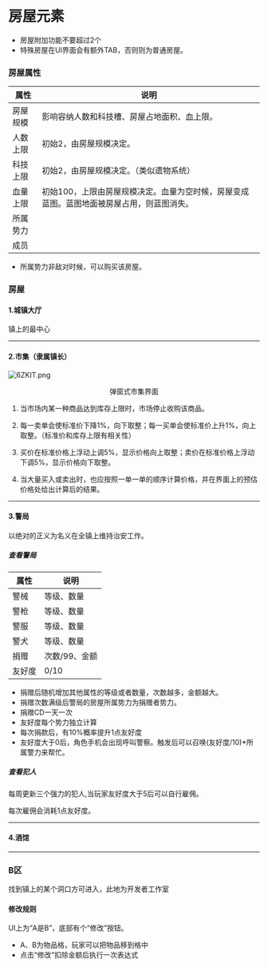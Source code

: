 # 房屋元素

- 房屋附加功能不要超过2个
- 特殊房屋在UI界面会有额外TAB，否则则为普通房屋。



### 房屋属性

| 属性     | 说明                                                         |
| -------- | ------------------------------------------------------------ |
| 房屋规模 | 影响容纳人数和科技槽、房屋占地面积、血上限。                 |
| 人数上限 | 初始2，由房屋规模决定。                                      |
| 科技上限 | 初始2，由房屋规模决定。（类似遗物系统）                      |
| 血量上限 | 初始100，上限由房屋规模决定。血量为空时候，房屋变成蓝图。蓝图地面被房屋占用，则蓝图消失。 |
| 所属势力 |                                                              |
| 成员     |                                                              |

- 所属势力非敌对时候，可以购买该房屋。



### 房屋

#### 1.城镇大厅

镇上的最中心



---

#### 2.市集（隶属镇长）

![6ZKIT.png](https://wx2.sbimg.cn/2020/08/31/6ZKIT.png)

<center>弹窗式市集界面</center>

1. 当市场内某一种商品达到库存上限时，市场停止收购该商品。

2. 每一卖单会使标准价下降1%，向下取整；每一买单会使标准价上升1%，向上取整。（标准价和库存上限有相关性）

3. 买价在标准价格上浮动上调5%，显示价格向上取整；卖价在标准价格上浮动下调5%，显示价格向下取整。

4. 当大量买入或卖出时，也应按照一单一单的顺序计算价格，并在界面上的预估价格处给出计算后的结果。

---

#### 3.警局

以绝对的正义为名义在全镇上维持治安工作。

##### 查看警局

| 属性   | 说明          |
| ------ | ------------- |
| 警械   | 等级、数量    |
| 警枪   | 等级、数量    |
| 警服   | 等级、数量    |
| 警犬   | 等级、数量    |
| 捐赠   | 次数/99、金额 |
| 友好度 | 0/10          |

- 捐赠后随机增加其他属性的等级或者数量，次数越多，金额越大。
- 捐赠次数满级后警局的房屋所属势力为捐赠者势力。
- 捐赠CD一天一次
- 友好度每个势力独立计算
- 每次捐款后，有10%概率提升1点友好度
- 友好度大于0后，角色手机会出现呼叫警察。触发后可以召唤(友好度/10)*所属警力来帮忙。

##### 查看犯人

每周更新三个强力的犯人,当玩家友好度大于5后可以自行雇佣。

每次雇佣会消耗1点友好度。

---

#### 4.酒馆





























----



### B区

找到镇上的某个洞口方可进入，此地为开发者工作室

#### 修改规则

UI上为“A是B”，底部有个“修改”按钮。

- A、B为物品格，玩家可以把物品移到格中
- 点击“修改”扣除金额后执行一次表达式
